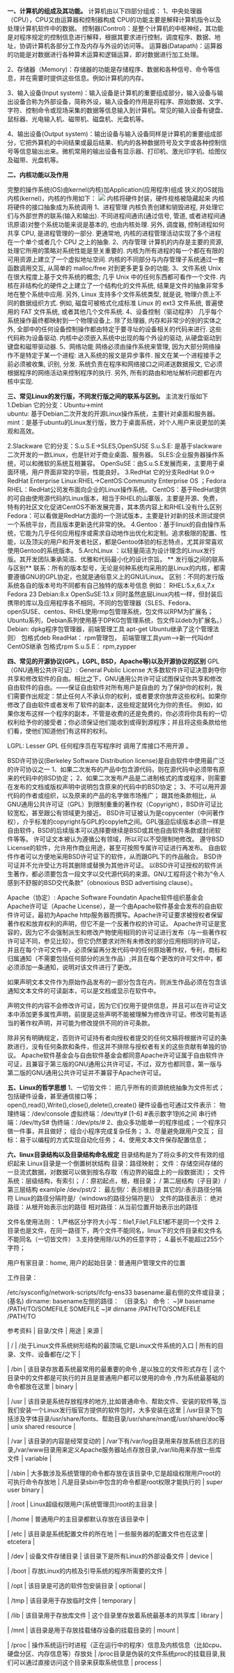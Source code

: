 **一、计算机的组成及其功能。**
   计算机由以下四部分组成：
1、中央处理器（CPU），CPU又由运算器和控制器构成
      CPU的功能主要是解释计算机指令以及处理计算机软件中的数据。
			控制器(Control)：是整个计算机的中枢神经，其功能是对程序规定的控制信息进行解释，根据其要求进行控制，调度程序、数据、地址，协调计算机各部分工作及内存与外设的访问等。
		  运算器(Datapath)：运算器的功能是对数据进行各种算术运算和逻辑运算，即对数据进行加工处理。
		 
2、存储器（Memory)：存储器的功能是存储程序、数据和各种信号、命令等信息，并在需要时提供这些信息。例如计算机的内存。

3、输入设备(Input system)：输入设备是计算机的重要组成部分，输入设备与输出设备合称为外部设备，简称外设，输入设备的作用是将程序、原始数据、文字、字符、控制命令或现场采集的数据等信息输入到计算机。常见的输入设备有键盘、鼠标器、光电输入机、磁带机、磁盘机、光盘机等。

4、输出设备(Output system)：输出设备与输入设备同样是计算机的重要组成部分，它把外算机的中间结果或最后结果、机内的各种数据符号及文字或各种控制信号等信息输出出来。微机常用的输出设备有显示器、打印机、激光印字机、绘图仪及磁带、光盘机等。



**二、内核功能以及作用**

完整的操作系统(OS)由kernel(内核)加Application(应用程序)组成
狭义的OS就指内核(kernel)，内核的作用如下：
![](https://s1.51cto.com/images/blog/201903/27/cb4ce347f417c5611b8def694612274c.png?x-oss-process=image/watermark,size_16,text_QDUxQ1RP5Y2a5a6i,color_FFFFFF,t_100,g_se,x_10,y_10,shadow_90,type_ZmFuZ3poZW5naGVpdGk=)
内核将硬件封装，硬件规格被隐藏起来
内核将硬件的接口抽象成为系统调用
1、进程管理
 内核负责创建和销毁进程, 并处理它们与外部世界的联系(输入和输出). 不同进程间通讯(通过信号, 管道, 或者进程间通讯原语)对整个系统功能来说是基本的, 也由内核处理. 另外, 调度器, 控制进程如何共享 CPU, 是进程管理的一部分. 更通常地, 内核的进程管理活动实现了多个进程在一个单个或者几个 CPU 之上的抽象.
2、内存管理
 计算机的内存是主要的资源, 处理它所用的策略对系统性能是至关重要的. 内核为所有进程的每一个都在有限的可用资源上建立了一个虚拟地址空间. 内核的不同部分与内存管理子系统通过一套函数调用交互, 从简单的 malloc/free 对到更多更复杂的功能.
3、文件系统 
 Unix 在很大程度上基于文件系统的概念; 几乎 Unix 中的任何东西都可看作一个文件. 内核在非结构化的硬件之上建立了一个结构化的文件系统, 结果是文件的抽象非常多地在整个系统中应用. 另外, Linux 支持多个文件系统类型, 就是说, 物理介质上不同的数据组织方式. 例如, 磁盘可被格式化成标准 Linux 的 ext3 文件系统, 普遍使用的 FAT 文件系统, 或者其他几个文件系统.
4、设备控制（驱动程序）
 几乎每个系统操作最终都映射到一个物理设备上. 除了处理器, 内存和非常少的别的实体之外, 全部中的任何设备控制操作都由特定于要寻址的设备相关的代码来进行. 这些代码称为设备驱动. 内核中必须嵌入系统中出现的每个外设的驱动, 从硬盘驱动到键盘和磁带驱动器. 
5、网络功能
 网络必须由操作系统来管理, 因为大部分网络操作不是特定于某一个进程: 进入系统的报文是异步事件. 报文在某一个进程接手之前必须被收集, 识别, 分发. 系统负责在程序和网络接口之间递送数据报文, 它必须根据程序的网络活动来控制程序的执行. 另外, 所有的路由和地址解析问题都在内核中实现.



**三、常见Linux的发行版，不同发行版之间的联系与区别。**
主流发行版如下
1.Debian       它的分支：Ubuntu->mint\
ubuntu: 基于Debian二次开发的开源Linux操作系统，主要针对桌面和服务器。
mint：是基于ubuntu的Linux发行版，致力于桌面系统，对个人用户来说更加的美观和高效。

2.Slackware  它的分支：S.u.S.E->SLES,OpenSUSE
S.u.S.E: 是基于slackware二次开发的一款Linux，也是针对于商业桌面、服务器。
SLES:企业服务器操作系统，可以和微软的系统互相兼容。
OpenSuSE：由S.u.S.E发展而来，主要用于桌面环境，用户界面非常的华丽，性能良好。
3.RedHat      它的分支RedHat 9.0-> RedHat Enterprise Linux:RHEL->CentOS:Community Enterprise OS ；Fedora
RHEL：RedHat公司发布面向企业的Linux操作系统。
CentOS：基于RedHat提供的可自由使用源代码的Linux版本，相当于RHEL的山寨版，主要是开源、免费，特有的社区文化促进CentOS不断发展完善，其本质内容上和RHEL没有什么区别
Fedora：可以看做是RedHat方面的一个测试版本，主要是针对新的技术测试提供一个系统平台，而且版本更新迭代非常的快。
4.Gentoo：基于linux的自由操作系统，它能为几乎任何应用程序或需求自动地作出优化和定制。追求极限的配置、性能，以及顶尖的用户和开发者社区，都是Gentoo体验的标志特点，尤其非常喜欢使用Gentoo的系统版本。
5.ArchLinux	：以轻量简洁为设计理念的Linux发行版。其开发团队秉承简洁、优雅和代码最小化的设计宗旨。					**	发行版之间的联系与区别**
联系：所有的版本型号，无论是何种系统均采用的是Linux的内核，都需要遵循GNU的GPL协定，也就是通俗意义上的GNU/Linux。
区别：不同的发行版系统各自的版本号均不同都有自己独特的版本号信息
例如：
RHEL:5.x,6.x,7.x
         Fedora 23
    Debian:8.x
    OpenSuSE:13.x
同时虽然底层Linux内核一样，但封装后携带的库以及应用程序各不相同，不同的包管理器（SLES、Fedora、openSUSE、centos、RHEL使用rmp包管理系统，包文件以RPM为扩展名；Ubuntu系列，Debian系列使用基于DPKG包管理系统，包文件以deb为扩展名。）
Debian: dpkg程序包管理器，前端管理工具 apt-get  Ubuntu继承了这个管理法则）  包格式deb
    ReadHat： rpm管理包，  前端管理工具yum-->新一代叫dnf  CentOS继承      包格式rpm
    S.u.S.E： rpm,zypper
		                                                


**四、常见的开源协议(GPL，LGPL, BSD，Apache等)以及开源协议的区别**
 GPL（GNU通用公共许可证）: General Public License
 大多数软件许可证决意剥夺你共享和修改软件的自由。相比之下，GNU通用公共许可证试图保证你共享和修改自由软件的自由。——保证自由软件对所有用户是自由的
为了保护你的权利，我们需要作出规定：禁止任何人不承认你的权利，或者要求你放弃这些权利。如果你修改了自由软件或者发布了软件的副本，这些规定就转化为你的责任。
例如，如果你发布这样一个程序的副本，不管是收费的还是免费的，你必须将你具有的一切权利给予你的接受者；你必须保证他们能收到或得到源程序；并且将这些条款给他们看，使他们知道他们有这样的权利。

 LGPL: Lesser GPL
                     任何程序员在写程序时 调用了库接口不用开源 。

BSD许可协议(Berkeley Software Distribution license)是自由软件中使用最广泛的许可协议之一
   1、如果二次发布的产品中包含源代码，则在源代码中必须带有原来的代码中的BSD协定；
   2、如果二次发布产品是二进制格式的库或程序，则需要在发布的文档或版权声明中说明包含原来的代码中的BSD协定；
   3、不可以用开源代码的作者或组织，以及原来的产品的名字做市场推广；
跟其他条款相比，从GNU通用公共许可证（GPL）到限制重重的著作权（Copyright），BSD许可证比较宽松，甚至跟公有领域更为接近。
BSD许可证被认为是copycenter（中间著作权），介乎标准的copyright与GPL的copyleft之间。GPL强迫后续版本必须一样是自由软件，BSD的后续版本可以选择要继续是BSD或其他自由软件条款或封闭软件等等。
许可证文本被认为遵循公有领域，所以可以不受限制地修改。
遵守BSD License的软件，允许用作商业用途，甚至可按照专属许可证进行再发布。
自由软件作者可以方便地采用BSD许可证下的软件，从而跟GPL下的作品融合。
BSD许可证并不允许受让方将其删除或替换为其他许可证。
以BSD许可证授权的软件派生著作，都必须要包含一段文字以交代源代码的来源。GNU工程将这个称为“令人感到不舒服的BSD交代条款”（obnoxious BSD advertising clause）。

 Apache（协定）: Apache Software Foundatin Apache软件组织基金会 
 Apache许可证（Apache License），是一个由Apache软件基金会发布的自由软件许可证，最初为Apache http服务器而撰写。Apache许可证要求被授权者保留著作权和放弃权利的声明，但它不是一个反著作权的许可证。
Apache许可证是宽容的，因为它不会强制派生和修改产物使用相同的许可证进行发布（与一些著作权许可证不同，参见比较）。但它仍然要求对所有未修改的部分应用相同的许可证，并且在每个许可文件中，必须保留再分发代码中的任何原始著作权，专利，商标和归属通知（不需要包括任何部分的派生作品）;并且在每个更改的许可文件中，都必须添加一条通知，说明对该文件进行了更改。

如果声明文本文件作为原始作品发布的一部分包含在内，则派生作品必须在包含该通知文本文件的可读副本，可以是文档或显示在软件中。

声明文件的内容不会修改许可证，因为它们仅用于提供信息，并且可以在许可证文本中添加更多属性声明，前提是这些声明不能被理解为修改许可证。修改可能有适当的著作权声明，并可能为修改提供不同的许可条款。

除非另有明确规定，否则许可证持有者向授权者提交的任何文稿将根据许可证的条款进行，没有任何条款和条件，但这并不排除与授权者有关的这些贡献有单独的协议。
Apache软件基金会与自由软件基金会都同意Apache许可证属于自由软件许可证，且兼容于第三版的GNU通用公共许可证，不过，双方也都同意，第一版与第二版的GNU通用公共许可证并不兼容于Apache许可证。




**五、Linux的哲学思想**
1、一切皆文件：
        把几乎所有的资源统统抽象为文件形式；包括硬件设备，甚至通信接口等；
             open(),read(),Write(),close(),delete(),create()
						 硬件设备也可通过文件表示：
             物理终端：/dev/console
             虚拟终端：/dev/tty# [1-6]     #表示数字1到6之间
             串行终端：/dev/ttyS#
             伪终端：/dev/pts/#
2、由众多功能单一的程序组成；一个程序只做一件事，并且做好；
        组合小程序完成复杂任务；
3、尽量避免跟用户交互；
          目标：易于以编程的方式实现自动化任务；
4、使用文本文件保存配置信息；

**六、linux目录结构以及目录结构命名规定**
目录结构是为了将众多的文件有效的组织起来
Linux目录是一个倒置树状结构
目录：路径映射；
文件：存储空间存储的一旦流式数据，对数据可以做到按名存取（有边界的磁盘上的一段数据流）；
文件系统：层级结构，有索引；
/：原初起点，根，根目录；
/ 第二层结构（子目录）/第三层结构
examlple
    /dev/pst/2：
                   最左侧/：表示根目录
                   其它的/:表示路径分隔符
                      Linux的路径分隔符是/（windows的路径分隔符是\）
文件的路径表示：
            绝对路径：从根开始表示出的路径
            相对路径：从当前位置开始表示出的路径

 文件名使用法则：
          1.严格区分字符大小写：file1,File1,FILE1都不是同一个文件
          2.目录也是文件，在同一路径下，两个文件不能同名，linux下的文件目录和文件名不能同名（一切皆文件）
          3.支持使用除/以外的任意字符；
          4.最长不能超过255个字符；

用户有家目录：home,
          用户的起始目录：普通用户管理文件的位置
      
工作目录：

  /etc/sysconfig/network-scripts/ifcfg-ens33
         basename:最右侧的文件或目录；      (基名)
         dirname: basename左侧的路径：     （目录名）
            命令：
               ~]# basename /PATH/TO/SOMEFILE
                   SOMEFILE
               ~]# dirname /PATH/TO/SOMEFELE
                   /PATH/TO
											
	
										


参考资料
| 目录/文件 | 用途 | 来源 |

|  /         | /处于Linux文件系统树形结构的最顶端,它是Linux文件系统的入口 | 所有的目录、文件、设备都在/之下 |

| /bin     | 该目录存放着系统最常用的最重要的命令 ,是以独立的文件形式存在 | 这个目录中的文件都是可执行的并且是普通用户都可以使用的命令 ,作为系统最基础的命令都放在这里 | binary |

| /usr     | 该目录是系统存放程序的地方,比如普通命令、帮助文件、安装的软件等,当我们安装一个Linux发行版官方提供的软件包时，大多安装在这里 | /usr目录下包括涉及字体目录/usr/share/fonts、帮助目录/usr/share/man或/usr/share/doc等 | unix shared resource |

| /var      | 该目录的内容是经常变动的 | /var下有/var/log目录用来存放系统日志的目录,/var/www目录用来定义Apache服务器站点存放目录,/var/lib用来存放一些库文件 | variable |

| /sbin    | 大多数涉及系统管理的命令都存放在该目录中,它是超级权限用户root的可执行命令存放地 |  凡是目录sbin中包含的命令都是root权限才能执行的 | super user binary |

| /root    | Linux超级权限用户(系统管理员)root的主目录 |

| /home | 普通用户的主目录都默认存放在该目录中 |

| /etc     | 该目录是系统配置文件的所在地 | 一些服务器的配置文件也在这里 | etcetera |

| /dev    | 设备文件存储目录 | 该目录下是所有Linux的外部设备文件 | device |

| /boot  | 存放Linux的内核及引导系统的程序所需要的文件  |

| /opt    | 该目录是可选的软件包安装目录 | optional |

| /tmp   | 该目录用于存放临时文件 | temporary |

| /lib      | 该目录用于存放库文件 | 这个目录里存放着系统最基本的共享库 | library |

| /mnt   | 该目录是用于存放挂载储存设备的挂载目录的 | mount |

| /proc  | 操作系统运行时进程（正在运行中的程序）信息及内核信息（比如cpu、硬盘分区、内存信息等）存放处 | /proc目录是伪装的文件系统proc的挂载目录,我们可以通过直接访问这个目录来获取系统信息 | process |